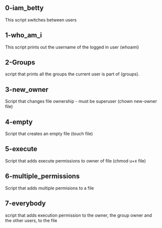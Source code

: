 ## 0-iam_betty
This script switches between users
## 1-who_am_i
This script prints out the username of the logged in user (whoami)
## 2-Groups
script that prints all the groups the current user is part of (groups).
## 3-new_owner
Script that changes file ownership - must be superuser (chown new-owner file)
## 4-empty
Script that creates an empty file (touch file)
## 5-execute
Script that adds execute permissions to owner of file (chmod u+x file)
## 6-multiple_permissions
Script that adds multiple permisions to a file
## 7-everybody
script that adds execution permission to the owner, the group owner and the other users, to the file
